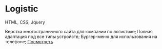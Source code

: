 # Logistic
HTML, CSS, Jquery


Верстка многостраничного сайта для компании по логистике;
Полная адаптация под все типы устройств;
Бургер-меню для использования на телефоне;
[Посмотреть](https://romankukushkinru.github.io/Logistic/)
